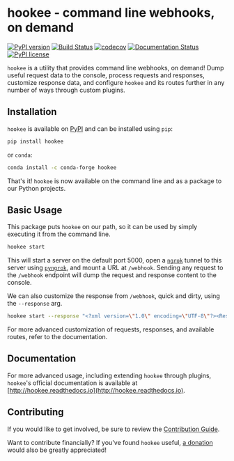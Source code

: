 # hookee - command line webhooks, on demand

[![PyPI version](https://badge.fury.io/py/hookee.svg)](https://badge.fury.io/py/hookee)
[![Build Status](https://travis-ci.org/alexdlaird/hookee.svg?branch=master)](https://travis-ci.org/alexdlaird/hookee)
[![codecov](https://codecov.io/gh/alexdlaird/hookee/branch/master/graph/badge.svg)](https://codecov.io/gh/alexdlaird/hookee)
[![Documentation Status](https://readthedocs.org/projects/hookee/badge/?version=latest)](https://hookee.readthedocs.io/en/latest/?badge=latest)
[![PyPI license](https://img.shields.io/pypi/l/hookee.svg)](https://pypi.org/project/hookee/)

`hookee` is a utility that provides command line webhooks, on demand! Dump useful request data to the
console, process requests and responses, customize response data, and configure `hookee` and its routes
further in any number of ways through custom plugins.

## Installation

`hookee` is available on [PyPI](https://pypi.org/project/hookee/) and can be installed
using `pip`:

```sh
pip install hookee
```

or `conda`:

```sh
conda install -c conda-forge hookee
```

That's it! `hookee` is now available on the command line and as a package to our Python projects.

## Basic Usage

This package puts `hookee` on our path, so it can be used by simply executing it from the command line.

```sh
hookee start
```

This will start a server on the default port 5000, open a [`ngrok`](https://ngrok.com/) tunnel to this server
using [`pyngrok`](https://pyngrok.readthedocs.io/en/latest/), and mount a URL at `/webhook`. Sending any request to
the `/webhook` endpoint will dump the request and response content to the console.

We can also customize the response from `/webhook`, quick and dirty, using the `--response` arg.

```sh
hookee start --response "<?xml version=\"1.0\" encoding=\"UTF-8\"?><Response>Ok</Response>" --content-type application/xml
```

For more advanced customization of requests, responses, and available routes, refer to the documentation.

## Documentation

For more advanced usage, including extending `hookee` through plugins, `hookee`'s official documentation is
available at [http://hookee.readthedocs.io](http://hookee.readthedocs.io).

## Contributing

If you would like to get involved, be sure to review the [Contribution Guide](https://github.com/alexdlaird/hookee/blob/master/CONTRIBUTING.rst).

Want to contribute financially? If you've found `hookee` useful, [a donation](https://www.paypal.me/alexdlaird>) would
also be greatly appreciated!
